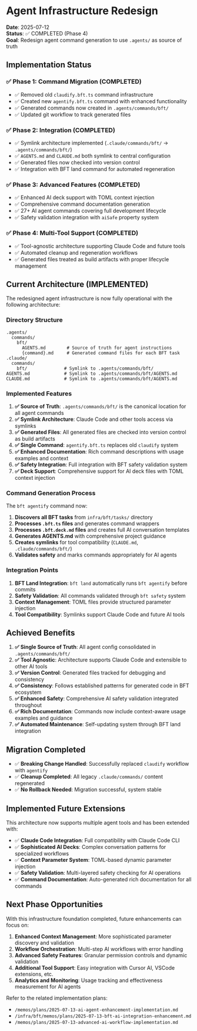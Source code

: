# Agent Infrastructure Redesign

**Date**: 2025-07-12\
**Status**: ✅ COMPLETED (Phase 4)\
**Goal**: Redesign agent command generation to use `.agents/` as source of truth

## Implementation Status

### ✅ Phase 1: Command Migration (COMPLETED)

- ✅ Removed old `claudify.bft.ts` command infrastructure
- ✅ Created new `agentify.bft.ts` command with enhanced functionality
- ✅ Generated commands now created in `.agents/commands/bft/`
- ✅ Updated git workflow to track generated files

### ✅ Phase 2: Integration (COMPLETED)

- ✅ Symlink architecture implemented (`.claude/commands/bft/` →
  `.agents/commands/bft/`)
- ✅ `AGENTS.md` and `CLAUDE.md` both symlink to central configuration
- ✅ Generated files now checked into version control
- ✅ Integration with BFT land command for automated regeneration

### ✅ Phase 3: Advanced Features (COMPLETED)

- ✅ Enhanced AI deck support with TOML context injection
- ✅ Comprehensive command documentation generation
- ✅ 27+ AI agent commands covering full development lifecycle
- ✅ Safety validation integration with `aiSafe` property system

### ✅ Phase 4: Multi-Tool Support (COMPLETED)

- ✅ Tool-agnostic architecture supporting Claude Code and future tools
- ✅ Automated cleanup and regeneration workflows
- ✅ Generated files treated as build artifacts with proper lifecycle management

## Current Architecture (IMPLEMENTED)

The redesigned agent infrastructure is now fully operational with the following
architecture:

### Directory Structure

```
.agents/
  commands/
    bft/
      AGENTS.md        # Source of truth for agent instructions
      {command}.md     # Generated command files for each BFT task
.claude/
  commands/
    bft/              # Symlink to .agents/commands/bft/
AGENTS.md             # Symlink to .agents/commands/bft/AGENTS.md
CLAUDE.md             # Symlink to .agents/commands/bft/AGENTS.md
```

### Implemented Features

1. **✅ Source of Truth**: `.agents/commands/bft/` is the canonical location for
   all agent commands
2. **✅ Symlink Architecture**: Claude Code and other tools access via symlinks
3. **✅ Generated Files**: All generated files are checked into version control
   as build artifacts
4. **✅ Single Command**: `agentify.bft.ts` replaces old `claudify` system
5. **✅ Enhanced Documentation**: Rich command descriptions with usage examples
   and context
6. **✅ Safety Integration**: Full integration with BFT safety validation system
7. **✅ Deck Support**: Comprehensive support for AI deck files with TOML
   context injection

### Command Generation Process

The `bft agentify` command now:

1. **Discovers all BFT tasks** from `infra/bft/tasks/` directory
2. **Processes `.bft.ts` files** and generates command wrappers
3. **Processes `.bft.deck.md` files** and creates full AI conversation templates
4. **Generates AGENTS.md** with comprehensive project guidance
5. **Creates symlinks** for tool compatibility (`CLAUDE.md`,
   `.claude/commands/bft/`)
6. **Validates safety** and marks commands appropriately for AI agents

### Integration Points

1. **BFT Land Integration**: `bft land` automatically runs `bft agentify` before
   commits
2. **Safety Validation**: All commands validated through `bft safety` system
3. **Context Management**: TOML files provide structured parameter injection
4. **Tool Compatibility**: Symlinks support Claude Code and future AI tools

## Achieved Benefits

1. **✅ Single Source of Truth**: All agent config consolidated in
   `.agents/commands/bft/`
2. **✅ Tool Agnostic**: Architecture supports Claude Code and extensible to
   other AI tools
3. **✅ Version Control**: Generated files tracked for debugging and consistency
4. **✅ Consistency**: Follows established patterns for generated code in BFT
   ecosystem
5. **✅ Enhanced Safety**: Comprehensive AI safety validation integrated
   throughout
6. **✅ Rich Documentation**: Commands now include context-aware usage examples
   and guidance
7. **✅ Automated Maintenance**: Self-updating system through BFT land
   integration

## Migration Completed

- ✅ **Breaking Change Handled**: Successfully replaced `claudify` workflow with
  `agentify`
- ✅ **Cleanup Completed**: All legacy `.claude/commands/` content regenerated
- ✅ **No Rollback Needed**: Migration successful, system stable

## Implemented Future Extensions

This architecture now supports multiple agent tools and has been extended with:

- ✅ **Claude Code Integration**: Full compatibility with Claude Code CLI
- ✅ **Sophisticated AI Decks**: Complex conversation patterns for specialized
  workflows
- ✅ **Context Parameter System**: TOML-based dynamic parameter injection
- ✅ **Safety Validation**: Multi-layered safety checking for AI operations
- ✅ **Command Documentation**: Auto-generated rich documentation for all
  commands

## Next Phase Opportunities

With this infrastructure foundation completed, future enhancements can focus on:

1. **Enhanced Context Management**: More sophisticated parameter discovery and
   validation
2. **Workflow Orchestration**: Multi-step AI workflows with error handling
3. **Advanced Safety Features**: Granular permission controls and dynamic
   validation
4. **Additional Tool Support**: Easy integration with Cursor AI, VSCode
   extensions, etc.
5. **Analytics and Monitoring**: Usage tracking and effectiveness measurement
   for AI agents

Refer to the related implementation plans:

- `/memos/plans/2025-07-13-ai-agent-enhancement-implementation.md`
- `/infra/bft/memos/plans/2025-07-13-bft-ai-integration-enhancement.md`
- `/memos/plans/2025-07-13-advanced-ai-workflow-implementation.md`
